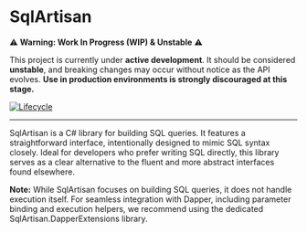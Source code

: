 # SqlArtisan
⚠️ **Warning: Work In Progress (WIP) & Unstable** ⚠️

This project is currently under **active development**. It should be considered **unstable**, and breaking changes may occur without notice as the API evolves. **Use in production environments is strongly discouraged at this stage.**

[![Lifecycle](https://img.shields.io/badge/lifecycle-experimental-orange.svg)](https://github.com/h-tacayama/SqlArtisan)

---

SqlArtisan is a C# library for building SQL queries. It features a straightforward interface, intentionally designed to mimic SQL syntax closely. Ideal for developers who prefer writing SQL directly, this library serves as a clear alternative to the fluent and more abstract interfaces found elsewhere.

**Note:** While SqlArtisan focuses on building SQL queries, it does not handle execution itself. For seamless integration with Dapper, including parameter binding and execution helpers, we recommend using the dedicated SqlArtisan.DapperExtensions library.
